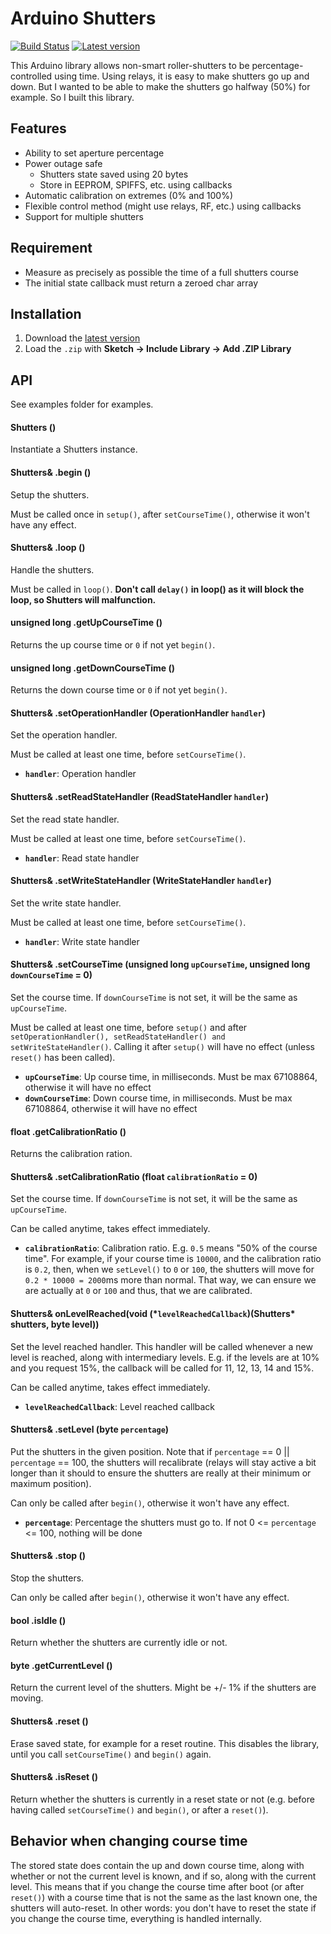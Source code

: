 # Arduino Shutters

[![Build Status](https://travis-ci.org/marvinroger/arduino-shutters.svg?branch=master)](https://travis-ci.org/marvinroger/arduino-shutters) [![Latest version](https://img.shields.io/github/release/marvinroger/arduino-shutters.svg)](https://github.com/marvinroger/arduino-shutters/releases/latest)

This Arduino library allows non-smart roller-shutters to be percentage-controlled using time.
Using relays, it is easy to make shutters go up and down. But I wanted to be able
to make the shutters go halfway (50%) for example. So I built this library.

## Features

* Ability to set aperture percentage
* Power outage safe
  * Shutters state saved using 20 bytes
  * Store in EEPROM, SPIFFS, etc. using callbacks
* Automatic calibration on extremes (0% and 100%)
* Flexible control method (might use relays, RF, etc.) using callbacks
* Support for multiple shutters

## Requirement

* Measure as precisely as possible the time of a full shutters course
* The initial state callback must return a zeroed char array

## Installation

1. Download the [latest version](https://github.com/marvinroger/arduino-shutters/archive/master.zip)
2. Load the `.zip` with **Sketch → Include Library → Add .ZIP Library**

## API

See examples folder for examples.

#### Shutters ()

Instantiate a Shutters instance.

#### Shutters& .begin ()

Setup the shutters.

Must be called once in `setup()`, after `setCourseTime()`, otherwise it won't have any effect.

#### Shutters& .loop ()

Handle the shutters.

Must be called in `loop()`. **Don't call `delay()` in loop() as it will block the loop, so Shutters will malfunction.**

#### unsigned long .getUpCourseTime ()

Returns the up course time or `0` if not yet `begin()`.

#### unsigned long .getDownCourseTime ()

Returns the down course time or `0` if not yet `begin()`.

#### Shutters& .setOperationHandler (OperationHandler `handler`)

Set the operation handler.

Must be called at least one time, before `setCourseTime()`.

* **`handler`**: Operation handler

#### Shutters& .setReadStateHandler (ReadStateHandler `handler`)

Set the read state handler.

Must be called at least one time, before `setCourseTime()`.

* **`handler`**: Read state handler

#### Shutters& .setWriteStateHandler (WriteStateHandler `handler`)

Set the write state handler.

Must be called at least one time, before `setCourseTime()`.

* **`handler`**: Write state handler

#### Shutters& .setCourseTime (unsigned long `upCourseTime`, unsigned long `downCourseTime` = 0)

Set the course time. If `downCourseTime` is not set, it will be the same as `upCourseTime`.

Must be called at least one time, before `setup()` and after `setOperationHandler(), setReadStateHandler() and setWriteStateHandler()`. Calling it after `setup()` will have no effect (unless `reset()` has been called).

* **`upCourseTime`**: Up course time, in milliseconds. Must be max 67108864, otherwise it will have no effect
* **`downCourseTime`**: Down course time, in milliseconds. Must be max 67108864, otherwise it will have no effect

#### float .getCalibrationRatio ()

Returns the calibration ration.

#### Shutters& .setCalibrationRatio (float `calibrationRatio` = 0)

Set the course time. If `downCourseTime` is not set, it will be the same as `upCourseTime`.

Can be called anytime, takes effect immediately.

* **`calibrationRatio`**: Calibration ratio. E.g. `0.5` means "50% of the course time". For example, if your course time is `10000`, and the calibration ratio is `0.2`, then, when we `setLevel()` to `0` or `100`, the shutters will move for `0.2 * 10000 = 2000`ms more than normal. That way, we can ensure we are actually at `0` or `100` and thus, that we are calibrated.

#### Shutters& onLevelReached(void (\*`levelReachedCallback`)(Shutters* shutters, byte level))

Set the level reached handler. This handler will be called whenever a new level is reached, along with intermediary levels. E.g. if the levels are at 10% and you request 15%, the callback will be called for 11, 12, 13, 14 and 15%.

Can be called anytime, takes effect immediately.

* **`levelReachedCallback`**: Level reached callback

#### Shutters& .setLevel (byte `percentage`)

Put the shutters in the given position.
Note that if `percentage` == 0 || `percentage` == 100, the shutters will recalibrate (relays will stay active a bit longer than it should to ensure the shutters are really at their minimum or maximum position).

Can only be called after `begin()`, otherwise it won't have any effect.

* **`percentage`**: Percentage the shutters must go to. If not 0 <= `percentage` <= 100, nothing will be done

#### Shutters& .stop ()

Stop the shutters.

Can only be called after `begin()`, otherwise it won't have any effect.

#### bool .isIdle ()

Return whether the shutters are currently idle or not.

#### byte .getCurrentLevel ()

Return the current level of the shutters. Might be +/- 1% if the shutters are moving.

#### Shutters& .reset ()

Erase saved state, for example for a reset routine. This disables the library, until you call `setCourseTime()` and `begin()` again.

#### Shutters& .isReset ()

Return whether the shutters is currently in a reset state or not (e.g. before having called `setCourseTime()` and `begin()`, or after a `reset()`).

## Behavior when changing course time

The stored state does contain the up and down course time, along with whether or not the current level is known, and if so, along with the current level. This means that if you change the course time after boot (or after `reset()`) with a course time that is not the same as the last known one, the shutters will auto-reset. In other words: you don't have to reset the state if you change the course time, everything is handled internally.
